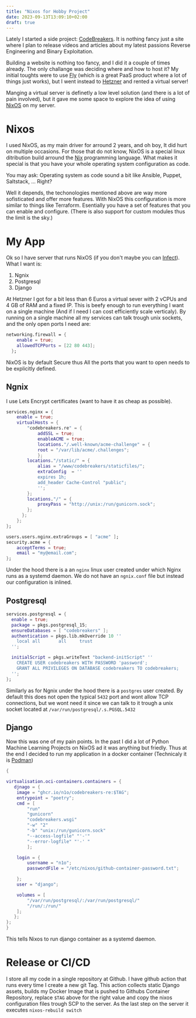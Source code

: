```yaml
---
title: "Nixos for Hobby Project"
date: 2023-09-13T13:09:10+02:00
draft: true
---
```


Lately I started a side project: [CodeBreakers](https://codebreakers.re/courses/). It is nothing fancy just a site where I plan to release videos and articles about my latest passions Reverse Engineering and Binary Exploitation.

Building a website is nothing too fancy, and I did it a couple of times already. The only challange was deciding where and how to host it? My initial toughts were to use [Fly](https://fly.io/) (which is a great PaaS product where a lot of things just works), but I went instead to [Hetzner](hetzner.com/) and rented a virtual server!

Manging a virtual server is definetly a low level solution (and there is a lot of pain involved), but it gave me some space to explore the idea of using [NixOS](https://nixos.org/) on my server.

# Nixos
I used NixOS, as my main driver for arround 2 years, and oh boy, It did hurt on multiple occasions. For those that do not know, NixOS is a special linux ditribution build arround the [Nix](https://nix.dev/tutorials/first-steps/nix-language) programming language. What makes it special is that you have your whole operating system configuration as code. 

You may ask: Operating system as code sound a bit like Ansible, Puppet, Saltstack, ... Right? 

Well it depends, the techonologies mentioned above are way more sofisticated and offer more features. With NixOS this configuration is more similar to things like Terraform. Esentially you have a set of features that you can enable and configure. (There is also support for custom modules thus the limit is the sky.)


# My App
Ok so I have server that runs NixOS (if you don't maybe you can [Infect](https://github.com/elitak/nixos-infect)). What I want is:

1. Ngnix
2. Postgresql
3. Django

At Hetzner I got for a bit less than 6 Euros a virtual sever with 2 vCPUs and 4 GB of RAM and a fixed IP. This is beefy enough to run everything I want on a single machine (And if I need I can cost efficiently scale verticaly). By running on a single machine all my services can talk trough unix sockets, and the only open ports I need are:

```nix
networking.firewall = {
    enable = true;
    allowedTCPPorts = [22 80 443];
  };
``` 

NixOS is by default Secure thus All the ports that you want to open needs to be explicitly defined.

## Ngnix

I use Lets Encrypt certificates (want to have it as cheap as possible).

```nix
services.nginx = {
    enable = true;
    virtualHosts = {
	    "codebreakers.re" = {
	        addSSL = true;
	        enableACME = true;
	        locations."/.well-known/acme-challenge" = {
	        root = "/var/lib/acme/.challenges";
	        };
	    locations."/static/" = {
	    	alias = "/www/codebreakers/staticfiles/";
            extraConfig  = ''
            expires 1h;
            add_header Cache-Control "public";
            '';
        };
	    locations."/" = {
	    	proxyPass = "http://unix:/run/gunicorn.sock";
	    };
	  };
	};
};

users.users.nginx.extraGroups = [ "acme" ];
security.acme = {
    acceptTerms = true;
    email = "my@email.com";
};
```
Under the hood there is a an ```nginx``` linux user created under which Nginx runs as a systemd daemon. We do not have an ```ngnix.conf``` file but instead our configuration is inlined. 

## Postgresql

```nix
services.postgresql = {
  enable = true;
  package = pkgs.postgresql_15;
  ensureDatabases = [ "codebreakers" ];
  authentication = pkgs.lib.mkOverride 10 ''
    local all       all     trust
  '';

  initialScript = pkgs.writeText "backend-initScript" ''
    CREATE USER codebreakers WITH PASSWORD 'password';
    GRANT ALL PRIVILEGES ON DATABASE codebreakers TO codebreakers;
  '';
};
```

Similarly as for Ngnix under the hood there is a ```postgres``` user created. By default this does not open the typical ```5432``` port and wont allow TCP connections, but we wont need it since we can talk to it trough a unix socket located at ```/var/run/postgresql/.s.PGSQL.5432```


## Django

Now this was one of my pain points. In the past I did a lot of Python Machine Learning Projects on NixOS ad it was anything but friedly. Thus at the end I decided to run my application in a docker container (Technicaly it is [Podman](https://podman.io/))

```nix
{

virtualisation.oci-containers.containers = {
   djnago = {
	image = "ghcr.io/n1o/codebreakers-re:$TAG";
	entrypoint = "poetry";
	cmd = [
		"run" 
		"gunicorn" 
		"codebreakers.wsgi" 
		"-w" "2" 
		"-b" "unix:/run/gunicorn.sock"
		"--access-logfile" "'-'" 
		"--error-logfile" "'-' "
		];

	login = {
		username = "n1o";
		passwordFile = "/etc/nixos/github-container-password.txt";

	};
    user = "django";

	volumes = [
		"/var/run/postgresql/:/var/run/postgresql/"
		"/run/:/run/"
	];
   };
};
}
```

This tells Nixos to run django container as a systemd daemon.


# Release or CI/CD

I store all my code in a single repository at Github. I have github action that runs every time I create a new git Tag. This action collects static Django assets, builds my Docker Image that is pushed to Githubs Container Repository, replace ```$TAG``` above for the right value and copy the nixos configuration files trough SCP to the server. As the last step on the server it executes ```nixos-rebuild switch```

